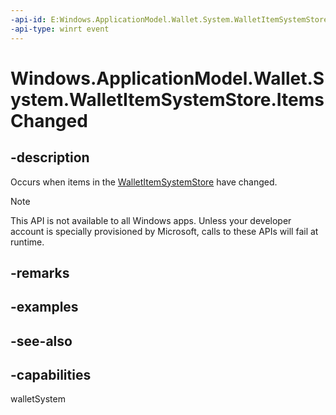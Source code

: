 ```yaml
---
-api-id: E:Windows.ApplicationModel.Wallet.System.WalletItemSystemStore.ItemsChanged
-api-type: winrt event
---
```


<!-- Event syntax
public event Windows.Foundation.TypedEventHandler ItemsChanged<Windows.ApplicationModel.Wallet.System.WalletItemSystemStore,  object>
-->

# Windows.ApplicationModel.Wallet.System.WalletItemSystemStore.ItemsChanged

## -description
Occurs when items in the [WalletItemSystemStore](walletitemsystemstore.md) have changed.

> [!NOTE]
> This API is not available to all Windows apps. Unless your developer account is specially provisioned by Microsoft, calls to these APIs will fail at runtime.

## -remarks

## -examples

## -see-also


## -capabilities
walletSystem
